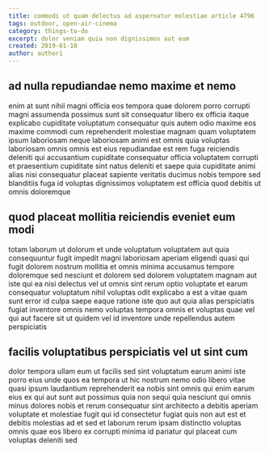 ```yaml
---
title: commodi ut quam delectus ad aspernatur molestiae article 4796
tags: outdoor, open-air-cinema
category: things-to-do
excerpt: dolor veniam quia non dignissimos aut eum
created: 2019-01-10
author: author1
---
```


## ad nulla repudiandae nemo maxime et nemo

enim at sunt nihil magni officia eos tempora quae dolorem porro corrupti magni assumenda possimus sunt sit consequatur libero ex officia itaque explicabo cupiditate voluptatum consequatur quis autem odio maxime eos maxime commodi cum reprehenderit molestiae magnam quam voluptatem ipsum laboriosam neque laboriosam animi est omnis quia voluptas laboriosam omnis omnis est eius repudiandae est rem fuga reiciendis deleniti qui accusantium cupiditate consequatur officia voluptatem corrupti et praesentium cupiditate sint natus deleniti et saepe quia cupiditate animi alias nisi consequatur placeat sapiente veritatis ducimus nobis tempore sed blanditiis fuga id voluptas dignissimos voluptatem est officia quod debitis ut omnis doloremque

## quod placeat mollitia reiciendis eveniet eum modi

totam laborum ut dolorum et unde voluptatum voluptatem aut quia consequuntur fugit impedit magni laboriosam aperiam eligendi quasi qui fugit dolorem nostrum mollitia et omnis minima accusamus tempore doloremque sed nesciunt et dolorem sed dolorem voluptatem magnam aut iste qui ea nisi delectus vel ut omnis sint rerum optio voluptate et earum consequatur voluptatum nihil voluptas odit explicabo a est a vitae quam sunt error id culpa saepe eaque ratione iste quo aut quia alias perspiciatis fugiat inventore omnis nemo voluptas tempora omnis et voluptas quae vel qui aut facere sit ut quidem vel id inventore unde repellendus autem perspiciatis

## facilis voluptatibus perspiciatis vel ut sint cum

dolor tempora ullam eum ut facilis sed sint voluptatum earum animi iste porro eius unde quos ea tempora ut hic nostrum nemo odio libero vitae quasi ipsum laudantium reprehenderit ea nobis sint omnis qui enim earum eius ex qui aut sunt aut possimus quia non sequi quia nesciunt qui omnis minus dolores nobis et rerum consequatur sint architecto a debitis aperiam voluptate et molestiae fugit qui id consectetur fugiat quis non aut est et debitis molestias ad et sed et laborum rerum ipsam distinctio voluptas omnis quae eos libero ex corrupti minima id pariatur qui placeat cum voluptas deleniti sed

